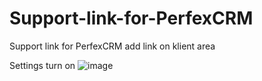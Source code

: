 # Support-link-for-PerfexCRM
Support link for PerfexCRM add link on klient area

Settings turn on
![image](https://user-images.githubusercontent.com/11683786/153731121-788a8b07-9156-44f9-b0ae-ebc8b35f22b6.png)
